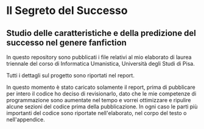 # Il Segreto del Successo
## Studio delle caratteristiche e della predizione del successo nel genere fanfiction
In questo repository sono pubblicati i file relativi al mio elaborato di laurea triennale del corso di Informatica Umanistica, Università degli Studi di Pisa.

Tutti i dettagli sul progetto sono riportati nel report.

In questo momento è stato caricato solamente il report, prima di pubblicare per intero il codice ho deciso di revisionarlo, dato che le mie competenze di programmazione sono aumentate nel tempo e vorrei ottimizzare e ripulire alcune sezioni del codice prima della pubblicazione. In ogni caso le parti più importanti del codice sono riportate nell'elaborato, nel corpo del testo o nell'appendice.
